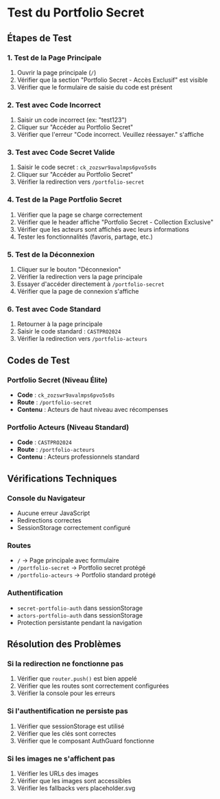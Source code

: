 # Test du Portfolio Secret

## Étapes de Test

### 1. Test de la Page Principale
1. Ouvrir la page principale (`/`)
2. Vérifier que la section "Portfolio Secret - Accès Exclusif" est visible
3. Vérifier que le formulaire de saisie du code est présent

### 2. Test avec Code Incorrect
1. Saisir un code incorrect (ex: "test123")
2. Cliquer sur "Accéder au Portfolio Secret"
3. Vérifier que l'erreur "Code incorrect. Veuillez réessayer." s'affiche

### 3. Test avec Code Secret Valide
1. Saisir le code secret : `ck_zozswr9avalmps6pvo5s0s`
2. Cliquer sur "Accéder au Portfolio Secret"
3. Vérifier la redirection vers `/portfolio-secret`

### 4. Test de la Page Portfolio Secret
1. Vérifier que la page se charge correctement
2. Vérifier que le header affiche "Portfolio Secret - Collection Exclusive"
3. Vérifier que les acteurs sont affichés avec leurs informations
4. Tester les fonctionnalités (favoris, partage, etc.)

### 5. Test de la Déconnexion
1. Cliquer sur le bouton "Déconnexion"
2. Vérifier la redirection vers la page principale
3. Essayer d'accéder directement à `/portfolio-secret`
4. Vérifier que la page de connexion s'affiche

### 6. Test avec Code Standard
1. Retourner à la page principale
2. Saisir le code standard : `CASTPRO2024`
3. Vérifier la redirection vers `/portfolio-acteurs`

## Codes de Test

### Portfolio Secret (Niveau Élite)
- **Code** : `ck_zozswr9avalmps6pvo5s0s`
- **Route** : `/portfolio-secret`
- **Contenu** : Acteurs de haut niveau avec récompenses

### Portfolio Acteurs (Niveau Standard)
- **Code** : `CASTPRO2024`
- **Route** : `/portfolio-acteurs`
- **Contenu** : Acteurs professionnels standard

## Vérifications Techniques

### Console du Navigateur
- Aucune erreur JavaScript
- Redirections correctes
- SessionStorage correctement configuré

### Routes
- `/` → Page principale avec formulaire
- `/portfolio-secret` → Portfolio secret protégé
- `/portfolio-acteurs` → Portfolio standard protégé

### Authentification
- `secret-portfolio-auth` dans sessionStorage
- `actors-portfolio-auth` dans sessionStorage
- Protection persistante pendant la navigation

## Résolution des Problèmes

### Si la redirection ne fonctionne pas
1. Vérifier que `router.push()` est bien appelé
2. Vérifier que les routes sont correctement configurées
3. Vérifier la console pour les erreurs

### Si l'authentification ne persiste pas
1. Vérifier que sessionStorage est utilisé
2. Vérifier que les clés sont correctes
3. Vérifier que le composant AuthGuard fonctionne

### Si les images ne s'affichent pas
1. Vérifier les URLs des images
2. Vérifier que les images sont accessibles
3. Vérifier les fallbacks vers placeholder.svg
